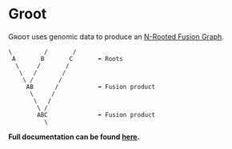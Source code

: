 Groot
=====

Gʀᴏᴏᴛ uses genomic data to produce an [N-Rooted Fusion Graph](https://doi.org/10.1093/molbev/mst228).

```
\         /       /
 A       B       C       ⬅ Roots
  \     /       /
   \   /       /
    \ /       /
     AB      /           ⬅ Fusion product
      \     /
       \   /
        \ /
        ABC              ⬅ Fusion product
          \
```

**Full documentation can be found [here](http://software.rusilowicz.com/groot).**
